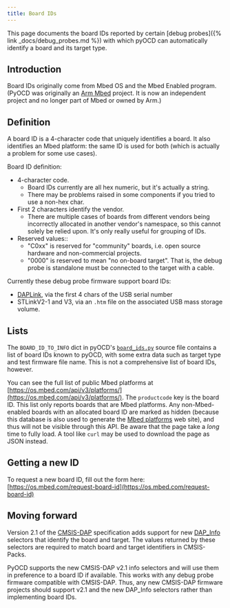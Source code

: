 ```yaml
---
title: Board IDs
---
```


This page documents the board IDs reported by certain [debug probes]({% link _docs/debug_probes.md %}) with which pyOCD can automatically identify a board and its target type.

## Introduction

Board IDs originally come from Mbed OS and the Mbed Enabled program. (PyOCD was originally an [Arm Mbed](https://mbed.com) project. It is now an independent project and no longer part of Mbed or owned by Arm.)

## Definition

A board ID is a 4-character code that uniquely identifies a board. It also identifies an Mbed platform: the same ID is used for both (which is actually a problem for some use cases).

Board ID definition:
- 4-character code.
  - Board IDs currently are all hex numeric, but it's actually a string.
  - There may be problems raised in some components if you tried to use a non-hex char.
- First 2 characters identify the vendor.
  - There are multiple cases of boards from different vendors being incorrectly allocated in another vendor's namespace, so this cannot solely be relied upon. It's only really useful for grouping of IDs.
- Reserved values::
  - "C0xx" is reserved for "community" boards, i.e. open source hardware and non-commercial projects.
  - "0000" is reserved to mean "no on-board target". That is, the debug probe is standalone must be connected to the target with a cable.

Currently these debug probe firmware support board IDs:
- [DAPLink](https://daplink.io/), via the first 4 chars of the USB serial number
- STLinkV2-1 and V3, via an `.htm` file on the associated USB mass storage volume.

## Lists

The `BOARD_ID_TO_INFO` dict in pyOCD's [`board_ids.py`](https://github.com/pyocd/pyOCD/blob/main/pyocd/board/board_ids.py) source file contains a list of board IDs known to pyOCD, with some extra data such as target type and test firmware file name. This is not a comprehensive list of board IDs, however.

You can see the full list of public Mbed platforms at [https://os.mbed.com/api/v3/platforms/](https://os.mbed.com/api/v3/platforms/). The `productcode` key is the board ID. This list only reports boards that are Mbed platforms. Any non-Mbed-enabled boards with an allocated board ID are marked as hidden (because this database is also used to generate the [Mbed platforms](https://os.mbed.com/platforms/) web site), and thus will not be visible through this API. Be aware that the page take a _long_ time to fully load. A tool like `curl` may be used to download the page as JSON instead.

## Getting a new ID

To request a new board ID, fill out the form here: [https://os.mbed.com/request-board-id](https://os.mbed.com/request-board-id)

## Moving forward

Version 2.1 of the [CMSIS-DAP](https://arm-software.github.io/CMSIS_5/DAP/html/index.html) specification adds support for new [DAP_Info](https://arm-software.github.io/CMSIS_5/DAP/html/group__DAP__Info.html) selectors that identify the board and target. The values returned by these selectors are required to match board and target identifiers in CMSIS-Packs.

PyOCD supports the new CMSIS-DAP v2.1 info selectors and will use them in preference to a board ID if available. This works with any debug probe firmware compatible with CMSIS-DAP. Thus, any new CMSIS-DAP firmware projects should support v2.1 and the new DAP_Info selectors rather than implementing board IDs.
